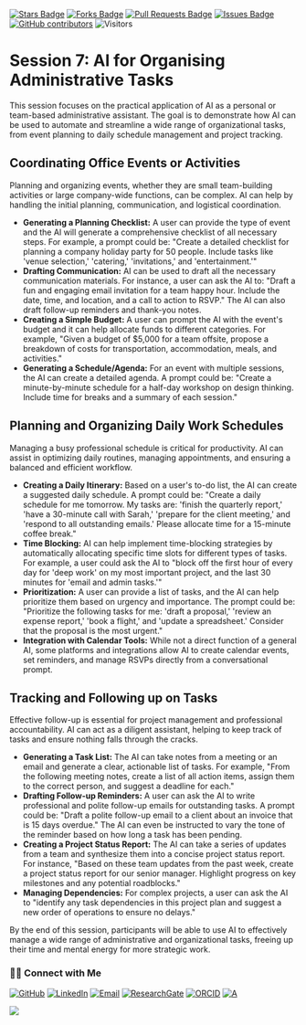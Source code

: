<a href="https://github.com/drshahizan/short-course/stargazers"><img src="https://img.shields.io/github/stars/drshahizan/short-course" alt="Stars Badge"/></a>
<a href="https://github.com/drshahizan/short-course/network/members"><img src="https://img.shields.io/github/forks/drshahizan/short-course" alt="Forks Badge"/></a>
<a href="https://github.com/drshahizan/short-course/pulls"><img src="https://img.shields.io/github/issues-pr/drshahizan/short-course" alt="Pull Requests Badge"/></a>
<a href="https://github.com/drshahizan/short-course"><img src="https://img.shields.io/github/issues/drshahizan/short-course" alt="Issues Badge"/></a>
<a href="https://github.com/drshahizan/short-course/graphs/contributors"><img alt="GitHub contributors" src="https://img.shields.io/github/contributors/drshahizan/short-course?color=2b9348"></a>
![Visitors](https://api.visitorbadge.io/api/visitors?path=https%3A%2F%2Fgithub.com%2Fdrshahizan%2Fshort-course&labelColor=%23d9e3f0&countColor=%23697689&style=flat)


# Session 7: AI for Organising Administrative Tasks

This session focuses on the practical application of AI as a personal or team-based administrative assistant. The goal is to demonstrate how AI can be used to automate and streamline a wide range of organizational tasks, from event planning to daily schedule management and project tracking.

## Coordinating Office Events or Activities

Planning and organizing events, whether they are small team-building activities or large company-wide functions, can be complex. AI can help by handling the initial planning, communication, and logistical coordination.

* **Generating a Planning Checklist:** A user can provide the type of event and the AI will generate a comprehensive checklist of all necessary steps. For example, a prompt could be: "Create a detailed checklist for planning a company holiday party for 50 people. Include tasks like 'venue selection,' 'catering,' 'invitations,' and 'entertainment.'"
* **Drafting Communication:** AI can be used to draft all the necessary communication materials. For instance, a user can ask the AI to: "Draft a fun and engaging email invitation for a team happy hour. Include the date, time, and location, and a call to action to RSVP." The AI can also draft follow-up reminders and thank-you notes.
* **Creating a Simple Budget:** A user can prompt the AI with the event's budget and it can help allocate funds to different categories. For example, "Given a budget of $5,000 for a team offsite, propose a breakdown of costs for transportation, accommodation, meals, and activities."
* **Generating a Schedule/Agenda:** For an event with multiple sessions, the AI can create a detailed agenda. A prompt could be: "Create a minute-by-minute schedule for a half-day workshop on design thinking. Include time for breaks and a summary of each session."

## Planning and Organizing Daily Work Schedules

Managing a busy professional schedule is critical for productivity. AI can assist in optimizing daily routines, managing appointments, and ensuring a balanced and efficient workflow.

* **Creating a Daily Itinerary:** Based on a user's to-do list, the AI can create a suggested daily schedule. A prompt could be: "Create a daily schedule for me tomorrow. My tasks are: 'finish the quarterly report,' 'have a 30-minute call with Sarah,' 'prepare for the client meeting,' and 'respond to all outstanding emails.' Please allocate time for a 15-minute coffee break."
* **Time Blocking:** AI can help implement time-blocking strategies by automatically allocating specific time slots for different types of tasks. For example, a user could ask the AI to "block off the first hour of every day for 'deep work' on my most important project, and the last 30 minutes for 'email and admin tasks.'"
* **Prioritization:** A user can provide a list of tasks, and the AI can help prioritize them based on urgency and importance. The prompt could be: "Prioritize the following tasks for me: 'draft a proposal,' 'review an expense report,' 'book a flight,' and 'update a spreadsheet.' Consider that the proposal is the most urgent."
* **Integration with Calendar Tools:** While not a direct function of a general AI, some platforms and integrations allow AI to create calendar events, set reminders, and manage RSVPs directly from a conversational prompt.

## Tracking and Following up on Tasks

Effective follow-up is essential for project management and professional accountability. AI can act as a diligent assistant, helping to keep track of tasks and ensure nothing falls through the cracks.

* **Generating a Task List:** The AI can take notes from a meeting or an email and generate a clear, actionable list of tasks. For example, "From the following meeting notes, create a list of all action items, assign them to the correct person, and suggest a deadline for each."
* **Drafting Follow-up Reminders:** A user can ask the AI to write professional and polite follow-up emails for outstanding tasks. A prompt could be: "Draft a polite follow-up email to a client about an invoice that is 15 days overdue." The AI can even be instructed to vary the tone of the reminder based on how long a task has been pending.
* **Creating a Project Status Report:** The AI can take a series of updates from a team and synthesize them into a concise project status report. For instance, "Based on these team updates from the past week, create a project status report for our senior manager. Highlight progress on key milestones and any potential roadblocks."
* **Managing Dependencies:** For complex projects, a user can ask the AI to "identify any task dependencies in this project plan and suggest a new order of operations to ensure no delays."

By the end of this session, participants will be able to use AI to effectively manage a wide range of administrative and organizational tasks, freeing up their time and mental energy for more strategic work.

### 🙌🏻 Connect with Me
<p align="left">
    <a href="https://github.com/drshahizan" target="_blank"><img alt="GitHub" src="https://img.shields.io/badge/-@drshahizan-181717?style=flat-square&logo=GitHub&logoColor=white"></a>
    <a href="https://www.linkedin.com/in/drshahizan" target="_blank"><img alt="LinkedIn" src="https://img.shields.io/badge/-drshahizan-blue?style=flat-square&logo=Linkedin&logoColor=white&link=https://www.linkedin.com/in/drshahizan/"></a>
    <a href="mailto:shahizan@utm.my" target="_blank"><img alt="Email" src="https://img.shields.io/badge/-shahizan@utm.my-c14438?style=flat-square&logo=Gmail&logoColor=white&link=mailto:shahizan@utm.my.com"></a>
    <a href="https://www.researchgate.net/profile/Mohd-Othman-28" target="_blank"><img alt="ResearchGate" src="https://img.shields.io/badge/-ResearchGate-00CCBB?style=flat-square&logo=ResearchGate&logoColor=white"></a>
    <a href="https://orcid.org/0000-0003-4261-1873" target="_blank"><img alt="ORCID" src="https://img.shields.io/badge/-ORCID-A6CE39?style=flat-square&logo=ORCID&logoColor=white"></a> 
 <a href="https://visitorbadge.io/status?path=https%3A%2F%2Fgithub.com%2Fdrshahizan" target="_blank"><img alt="A" src="https://api.visitorbadge.io/api/visitors?path=https%3A%2F%2Fgithub.com%2Fdrshahizan&labelColor=%23697689&countColor=%23555555&style=plastic"></a>
 
![](https://hit.yhype.me/github/profile?user_id=81284918)
</p>


